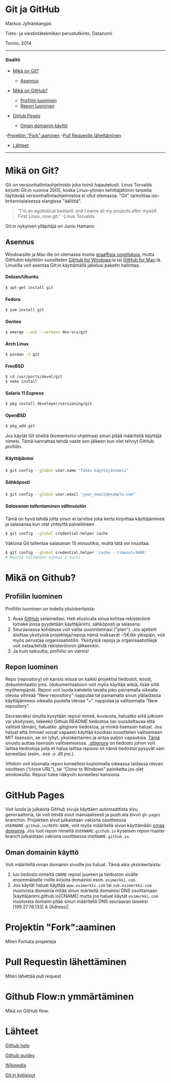 # Git ja GitHub

Markus Jylhänkangas

Tieto- ja viestintätekniikan perustutkinto, Datanomi 

Tornio, 2014



-----------------
#### Sisältö

- [Mikä on Git?](#mikä-on-git)
	- [Asennus](#asennus)

- [Mikä on GitHub?](#mikä-on-github)
	- [Profiilin luominen](#profiilin-luominen)
	- [Repon luominen](#repon-luominen)

- [GiHub Pages](#github-pages)
	- [Oman domainin käyttö](#oman-domainin-käyttö)

-[Projektin "Fork":aaminen](#projektin-forkaaminen)
-[Pull Requestin lähettäminen](#pull-requestin-lähettäminen)

- [Lähteet](#lähteet)

------------

# Mikä on Git?
Git on versionhallintaohjelmisto joka toimii hajautetusti. Linus Torvalds kirjoitti Git:in vuonna 2005, koska Linux-ytimen kehittäjätiimin tarpeita täyttävää versionhallintaohjelmistoa ei ollut olemassa. "Git" tarkoittaa iso-britannialaisessa slangissa "ääliötä".

>"I'm an egotistical bastard, and I name all my projects after myself. First Linux, now git."
-Linus Torvalds

Git:in nykyinen ylläpitäjä on Junio Hamano

## Asennus
Windowsille ja Mac:ille on olemassa monia [graaffisia sovelluksia](http://git-scm.com/downloads/guis), mutta GitHubin käyttöön suosittelen [GitHub for Windows](http://windows.github.com):ia tai [GitHub for Mac](http://mac.github.com):iä. Linuxilla voit asentaa Git:in käyttämällä jakelusi paketin hallintaa.

#### Debian/Ubuntu
```bash
$ apt-get install git
```
#### Fedora
```bash
$ yum install git
```
#### Gentoo
```bash
$ emerge --ask --verbose dev-vcs/git
```
#### Arch Linux
```bash
$ pacman -S git
```
#### FreeBSD
```bash
$ cd /usr/ports/devel/git
$ make install
```
#### Solaris 11 Express
```bash
$ pkg install developer/versioning/git
```
#### OpenBSD
```bash
$ pkg_add git
```

Jos käytät Git shelliä (komentorivi ohjelmaa) sinun pitää määritellä käyttäjä nimesi. Tämä kannattaa tehdä vasta sen jälkeen kun olet tehnyt GitHub profiilin.

##### Käyttäjänimi
```bash
$ git config --global user.name "Tähän käyttäjänimesi"
```

##### Sähköposti
```bash
$ git config --global user.email "your_email@example.com"
```

##### Salasanan tallentaminen välimuistiin
Tämä on hyvä tehdä jotta sinun ei tarvitse joka kerta kirjoittaa käyttäjänimeä ja salasanaa kun otat yhteyttä palvelimeen
```bash
$ git config --global credential.helper cache
```
Vakiona Git tallentaa salasanan 15 minuutiksi, mutta tätä voi muuttaa:
```bash
$ git config --global credential.helper 'cache --timeout=3600'
# Muutta tallennus ajaksi 1 tunti
```
# Mikä on Github?


## Profiilin luominen
Profiilin luominen on todella yksinkertaista:

1. Avaa [GitHub](http://github.com) selaimellasi. Heti etusivulla sinua kohtaa rekisteröinti lomake jossa pyydetään käyttäjänimi, sähköposti ja salasana.
2. Seuraavassa kohdassa voit valita suunnitelmasi ("plan"). Jos ajattelit aloittaa yksityisiä projekteja/repoja nämä maksavat ~5€/kk ylöspäin, voit myös perustaa organisaatiotilin. Yksityisiä repoja ja organisaatiotilejä voit ostaa/tehdä rekisteröinnin jälkeenkin.
3. Ja kuin taikuutta, profiilisi on valmis!


## Repon luominen
Repo (repository) on kansio missä on kaikki projektisi tiedostot, koodi, dokumentaatio yms. (dokumentaatioon voit myös käyttää wikiä, lisää siitä myöhempänä). Repon voit luoda kahdella tavalla joko painamalla oikealla olevaa vihreää "New repository" nappulaa tai painamalla sivun ylälaidassa käyttäjänimesi oikealla puolella olevaa "+" nappulaa ja valitsemalla "New repository".

Seuraavaksi sinulta kysytään reposi nimeä, kuvausta, haluatko siitä julkisen vai yksityisen, tekeekö Github README tiedostoa (on suositeltavaa että valitset tämän), haluatko .gitignore tiedostoa, ja minkä lisenssin haluat.
Jos haluat että ihmiset voivat vapaasti käyttää koodiasi suosittelen valitsemaan MIT lisenssin, se on lyhyt, yksinkertainen ja antaa paljon vapauksia. [Tämä](http://choosealicense.com/) sivusto auttaa lisenssin valitsemisessa.
[.gitignore](https://github.com/github/gitignore) on tiedosto johon voit laittaa tiedostoja joita et halua laittaa repoosi eli nämä tiedostot pysyvät vain koneellasi (esim. .exe .o .dll jne.).

Vihdoin voit kloonata repon koneellesi kopioimalla oikeassa laidassa olevan osoitteen (“clone URL”), tai “Clone to Windows” painiketta jos olet windowsilla. Reposi tulee näkyviin koneellesi kansiona.

# GitHub Pages
Voit luoda ja julkaista GitHub sivuja käyttäen automaattista sivu generaattoria, tai voit tehdä sivut manuaalisesti ja push:ata sivun `gh-pages` branchiin. Projektien sivut julkaistaan vakiona osoitteessa `USERNAME.github.io/REPO-NAME`, voit myös määritellä sivun käyttämään [omaa domainia](#oman-domainin-käyttö). Jos luot repon nimeltä `USERNAME.github.io` kyseisen repon master branch julkaistaan vakiona osoitteessa `USERNAME.github.io`.

## Oman domainin käyttö
Voit määritellä oman domainin sivuille jos haluat. Tämä aika yksinkertaista:
1. luo tiedosto nimeltä `CNAME` reposi juureen ja tiedoston sisälle ensimmäiselle riville kirjoita domainisi esim. `esimerkki.com`.
2. Jos käytät haluat käyttää `www.esimerkki.com` tai `sub.esimerkki.com` muotoista domainia mitää sinun märitellä domainisi DNS osoittamaan |käyttäjänimi.github.io|CNAME| mutta jos haluat käytät `esimerkki.com` muotoista domaini pitää sinun määritellä DNS seuraavan laiseksi |199.27.76.133| A (Adress)|

# Projektin "Fork":aaminen
Miten Forkata projekteja

# Pull Requestin lähettäminen
Miten lähettää pull request

# Github Flow:n ymmärtäminen
Mikä on GitHub flow.

# Lähteet
[Github help](http://help.github.com)

[Github guides](http://guides.github.com)

[Wikipedia](http://wikipedia.com)

[Git:in kotisivut](http://git-scm.com)
